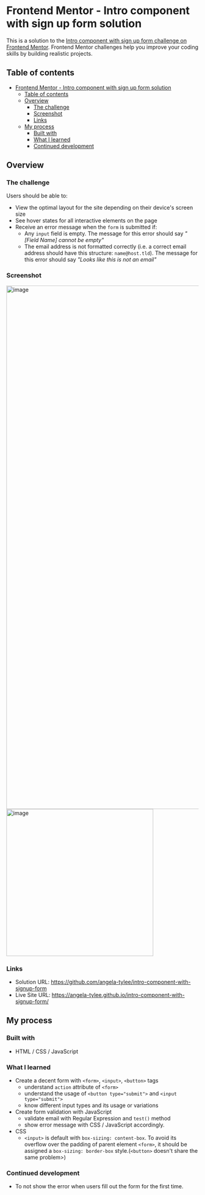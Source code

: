# Frontend Mentor - Intro component with sign up form solution

This is a solution to the [Intro component with sign up form challenge on Frontend Mentor](https://www.frontendmentor.io/challenges/intro-component-with-signup-form-5cf91bd49edda32581d28fd1). Frontend Mentor challenges help you improve your coding skills by building realistic projects. 

## Table of contents

- [Frontend Mentor - Intro component with sign up form solution](#frontend-mentor---intro-component-with-sign-up-form-solution)
  - [Table of contents](#table-of-contents)
  - [Overview](#overview)
    - [The challenge](#the-challenge)
    - [Screenshot](#screenshot)
    - [Links](#links)
  - [My process](#my-process)
    - [Built with](#built-with)
    - [What I learned](#what-i-learned)
    - [Continued development](#continued-development)

## Overview

### The challenge

Users should be able to:

- View the optimal layout for the site depending on their device's screen size
- See hover states for all interactive elements on the page
- Receive an error message when the `form` is submitted if:
  - Any `input` field is empty. The message for this error should say *"[Field Name] cannot be empty"*
  - The email address is not formatted correctly (i.e. a correct email address should have this structure: `name@host.tld`). The message for this error should say *"Looks like this is not an email"*

### Screenshot

<img width="1370" alt="image" src="https://github.com/angela-tylee/intro-component-with-signup-form/assets/145020731/9364d4f0-92dd-431c-bd5f-1aa4435ed1ca">
<img width="385" alt="image" src="https://github.com/angela-tylee/intro-component-with-signup-form/assets/145020731/98a439bf-513f-4692-b128-2e89d04417cc">


### Links

- Solution URL: https://github.com/angela-tylee/intro-component-with-signup-form
- Live Site URL: https://angela-tylee.github.io/intro-component-with-signup-form/

## My process

### Built with

- HTML / CSS / JavaScript

### What I learned

- Create a decent form with `<form>`,  `<input>`, `<button>` tags
  - understand `action` attribute of `<form>`
  - understand the usage of `<button type="submit">` and `<input type="submit">`
  - know different input types and its usage or variations
- Create form validation with JavaScript
  - validate email with Regular Expression and `test()` method
  - show error message with CSS / JavaScript accordingly.
- CSS
  - `<input>` is default with `box-sizing: content-box`. To avoid its overflow over the padding of parent element `<form>`, it should be assigned a `box-sizing: border-box` style.(`<button>` doesn't share the same problem>)

### Continued development

- To not show the error when users fill out the form for the first time. 
